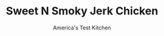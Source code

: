 ---
layout: ../../layouts/MarkdownPostLayout.astro
title: Sweet N Smoky Jerk Chicken
author: America's Test Kitchen
pubDate: 2023-03-15
description: "Although not a traditional Jamaican ingredient, chipotle chiles create a variation with an appealing smokiness, which is balanced nicely by the sweetness from additional molasses."
image_url: https://res.cloudinary.com/hksqkdlah/image/upload/ar_1:1,c_fill,dpr_2.0,f_auto,fl_lossy.progressive.strip_profile,g_faces:auto,q_auto:low,w_344/4264_sfs-chargrilledjerkchick
tags: ["Main Courses","Caribbean","Chicken","Grilling & Barbecue"]
calories: 3895
protein: 57
carbohydrates: 26
fats: 
fiber: 2
ingredients: ["1 bunch, scallions, chopped","3 cloves, garlic, peeled","2 teaspoons, ground allspice","1 tablespoon, dried thyme","2 teaspoons, table salt","1/4 cup, molasses","4 , canned chipotle chiles in adobo sauce","1/4 cup, vegetable oil","3 pounds, bone-in, skin-on chicken thighs, legs, or breasts","1 , lime, cut into wedges"]
serves: 4
time: ""
instructions: ["Puree scallions, garlic, allspice, thyme, salt, molasses, chiles, and oil in food processor or blender until almost smooth, scraping down sides if necessary. Wearing latex gloves and working with one piece of chicken at a time, slide fingers between skin and meat to loosen skin, then rub 1 tablespoon spice mixture under skin of each piece and transfer chicken to gallon-sized zipper-lock bag. Pour remaining spice mixture over chicken, seal bag, and turn bag so that chicken pieces are covered with mixture. Refrigerate for at least 2 hours or up to 36 hours.","Light charcoal grill. When coals are covered with thin layer of gray ash, stack them 2 to 3 briquettes high on one side of grill and in single layer on other side. Set cooking grate in place, cover grill, and let heat 5 minutes. (If using gas grill, preheat grill, covered, with all burners on high; once grill is hot, leave one burner on high and turn other burners to low. In step 3, cook chicken covered.)","Remove chicken from bag and arrange skin side down over hot part of grill. Cook chicken until well browned on both sides, 3 to 5 minutes per side. Transfer chicken to cooler part of grill and continue to cook, turning occasionally, until very dark and fully cooked, 15 to 22 minutes. Serve with lime wedges."]
nutrition: ["1258 mg Potassium","572 mg Phosphorus","121 mg Calcium","5 mg Iron","132 mg Magnesium","1156 mg Sodium","4 mg Zinc","70 g Fat","16 mg Niacin (B3)","33 g Monounsaturated","14 g Polyunsaturated","61 mg Vitamin C","333 mg Cholesterol","16 g Saturated","2 g Fiber","39 µg Folate (food)","19 g Sugars","83 µg Vitamin K","339 g Water","26 g Carbs","39 µg Folate equivalent (total)","57 g Protein","4 mg Vitamin E","2 µg Vitamin B12","1 mg Vitamin B6","528 µg Vitamin A","973 kcal Energy","15 g Sugars, added","3895 calories"]
notes: "Although not a traditional Jamaican ingredient, chipotle chiles create a variation with an appealing smokiness, which is balanced nicely by the sweetness from additional molasses."
---